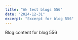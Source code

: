 ```yaml
---
title: "Ak test blogs 556"
date: "2024-12-31"
excerpt: "Excerpt for blog 556"
---
```


Blog content for blog 556